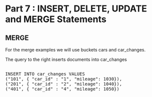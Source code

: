 # Part 7 : INSERT, DELETE, UPDATE and MERGE Statements

## MERGE

For the merge examples we will use buckets cars and car_changes.

The query to the right inserts documents into car_changes


<pre id="example">

INSERT INTO car_changes VALUES 
("101", { "car_id" : "1", "mileage": 1030}), 
("201", { "car_id" : "2", "mileage": 1040}),
("401", { "car_id" : "4", "mileage": 1050}) 


</pre>

